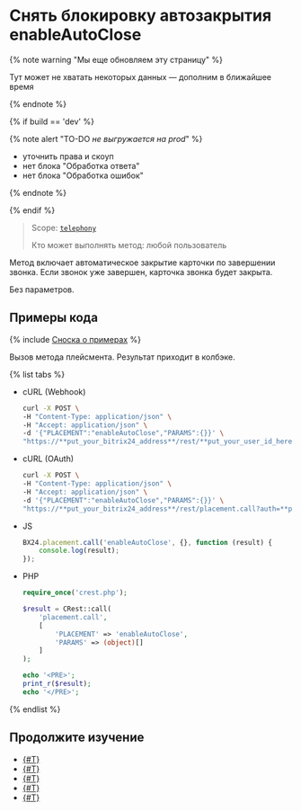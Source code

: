 # Снять блокировку автозакрытия enableAutoClose

{% note warning "Мы еще обновляем эту страницу" %}

Тут может не хватать некоторых данных — дополним в ближайшее время

{% endnote %}

{% if build == 'dev' %}

{% note alert "TO-DO _не выгружается на prod_" %}

- уточнить права и скоуп
- нет блока "Обработка ответа"
- нет блока "Обработка ошибок"

{% endnote %}

{% endif %}

> Scope: [`telephony`](../../../scopes/permissions.md)
>
> Кто может выполнять метод: любой пользователь

Метод включает автоматическое закрытие карточки по завершении звонка. Если звонок уже завершен, карточка звонка будет закрыта.

Без параметров.

## Примеры кода

{% include [Сноска о примерах](../../../../_includes/examples.md) %}

Вызов метода плейсмента. Результат приходит в колбэке.

{% list tabs %}

- cURL (Webhook)

    ```bash
    curl -X POST \
    -H "Content-Type: application/json" \
    -H "Accept: application/json" \
    -d '{"PLACEMENT":"enableAutoClose","PARAMS":{}}' \
    "https://**put_your_bitrix24_address**/rest/**put_your_user_id_here**/**put_your_webhook_here**/placement.call"
    ```

- cURL (OAuth)

    ```bash
    curl -X POST \
    -H "Content-Type: application/json" \
    -H "Accept: application/json" \
    -d '{"PLACEMENT":"enableAutoClose","PARAMS":{}}' \
    "https://**put_your_bitrix24_address**/rest/placement.call?auth=**put_access_token_here**"
    ```

- JS

    ```js
    BX24.placement.call('enableAutoClose', {}, function (result) {
        console.log(result);
    });
    ```

- PHP

    ```php
    require_once('crest.php');

    $result = CRest::call(
        'placement.call',
        [
            'PLACEMENT' => 'enableAutoClose',
            'PARAMS' => (object)[]
        ]
    );

    echo '<PRE>';
    print_r($result);
    echo '</PRE>';
    ```

{% endlist %}

## Продолжите изучение

- [{#T}](./get-status.md)
- [{#T}](./disable-auto-close.md)
- [{#T}](./call-card-entity-changed.md)
- [{#T}](./call-card-before-close.md)
- [{#T}](./call-card-call-state-changed.md)
